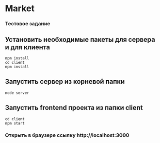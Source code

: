 # Market
### Тестовое задание

## Установить необходимые пакеты для сервера и для клиента
    npm install
    cd client
    npm install

## Запустить сервер из корневой папки
    node server

## Запустить frontend проекта из папки client
    cd client
    npm start

### Открыть в браузере ссылку http://localhost:3000 
